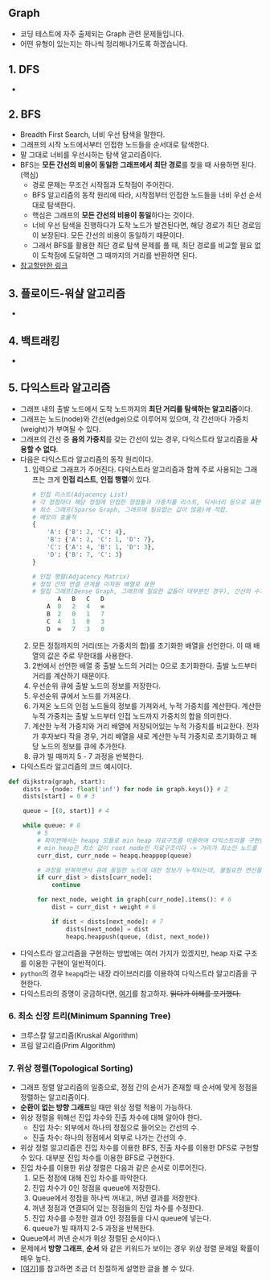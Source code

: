## Graph
- 코딩 테스트에 자주 출제되는 Graph 관련 문제들입니다.
- 어떤 유형이 있는지는 하나씩 정리해나가도록 하겠습니다.

## 1. DFS
-

## 2. BFS
- Breadth First Search, 너비 우선 탐색을 말한다.
- 그래프의 시작 노드에서부터 인접한 노드들을 순서대로 탐색한다.
- 말 그대로 너비를 우선시하는 탐색 알고리즘이다.
- BFS는 **모든 간선의 비용이 동일한 그래프에서 최단 경로**를 찾을 때 사용하면 된다. (핵심)
    - 경로 문제는 무조건 시작점과 도착점이 주어진다.
    - BFS 알고리즘의 동작 원리에 따라, 시작점부터 인접한 노드들을 너비 우선 순서대로 탐색한다.
    - 핵심은 그래프의 **모든 간선의 비용이 동일**하다는 것이다.
    - 너비 우선 탐색을 진행하다가 도착 노드가 발견된다면, 해당 경로가 최단 경로임이 보장된다. 모든 간선의 비용이 동일하기 때문이다.
    - 그래서 BFS를 활용한 최단 경로 탐색 문제를 풀 때, 최단 경로를 비교할 필요 없이 도착점에 도달하면 그 때까지의 거리를 반환하면 된다.
- [참고할만한 링크](https://heytech.tistory.com/56#)

## 3. 플로이드-워샬 알고리즘
-

## 4. 백트래킹
- 

## 5. 다익스트라 알고리즘
- 그래프 내의 출발 노드에서 도착 노드까지의 **최단 거리를 탐색하는 알고리즘**이다.
- 그래프는 노드(node)와 간선(edge)으로 이루어져 있으며, 각 간선마다 가중치(weight)가 부여될 수 있다.
- 그래프의 간선 중 **음의 가중치**를 갖는 간선이 있는 경우, 다익스트라 알고리즘을 **사용할 수 없다**.
- 다음은 다익스트라 알고리즘의 동작 원리이다.
    1. 입력으로 그래프가 주어진다. 다익스트라 알고리즘과 함께 주로 사용되는 그래프는 크게 **인접 리스트**, **인접 행렬**이 있다.
        ```python
        # 인접 리스트(Adjacency List)
        # 각 정점마다 해당 정점에 인접한 정점들과 가중치를 리스트, 딕셔너리 등으로 표현하는 방법.
        # 희소 그래프(Sparse Graph, 그래프에 필요없는 값이 많음)에 적합.
        # 메모리 효율적
        {
            'A': {'B': 2, 'C': 4},
            'B': {'A': 2, 'C': 1, 'D': 7},
            'C': {'A': 4, 'B': 1, 'D': 3},
            'D': {'B': 7, 'C': 3}
        }
        ```
        ```python
        # 인접 행렬(Adjacency Matrix)
        # 정점 간의 연결 관계를 이차원 배열로 표현
        # 밀집 그래프(Dense Graph, 그래프에 필요한 값들이 대부분인 경우), 간선의 수가 많은 경우 적합
               A   B   C   D
            A  0   2   4   ∞
            B  2   0   1   7
            C  4   1   0   3
            D  ∞   7   3   0
        ```
    2. 모든 정점까지의 거리(또는 가중치의 합)를 초기화한 배열을 선언한다. 이 때 배열의 값은 주로 무한대를 사용한다.
    3. 2번에서 선언한 배열 중 출발 노드의 거리는 0으로 초기화한다. 출발 노드부터 거리를 계산하기 때문이다.
    4. 우선순위 큐에 출발 노드의 정보를 저장한다.
    5. 우선순위 큐에서 노드를 가져온다.
    6. 가져온 노드의 인접 노드들의 정보를 가져와서, 누적 가중치를 계산한다. 계산한 누적 가중치는 출발 노드부터 인접 노드까지 가중치의 합을 의미한다.
    7. 계산한 누적 가중치와 거리 배열에 저장되어있는 누적 가중치를 비교한다. 전자가 후자보다 작을 경우,
    거리 배열을 새로 계산한 누적 가중치로 초기화하고 해당 노드의 정보를 큐에 추가한다.
    8. 큐가 빌 때까지 5 - 7 과정을 반복한다.
- 다익스트라 알고리즘의 코드 예시이다.
```python
def dijkstra(graph, start):
    dists = {node: float('inf') for node in graph.keys()} # 2
    dists[start] = 0 # 3

    queue = [(0, start)] # 4

    while queue: # 8
        # 5
        # 파이썬에서는 heapq 모듈로 min heap 자료구조를 이용하여 다익스트라를 구현한다.
        # min heap은 최소 값이 root node인 자료구조이다 -> 거리가 최소인 노드를 우선순위로 사용하는 큐라고 생각할 수 있다.
        curr_dist, curr_node = heapq.heappop(queue)

        # 과정을 반복하면서 큐에 동일한 노드에 대한 정보가 누적되는데, 불필요한 연산을 줄이기 위해 예외처리가 필요하다.
        if curr_dist > dists[curr_node]:
            continue

        for next_node, weight in graph[curr_node].items(): # 6
            dist = curr_dist + weight # 6

            if dist < dists[next_node]: # 7
                dists[next_node] = dist 
                heapq.heappush(queue, (dist, next_node))
```
- 다익스트라 알고리즘을 구현하는 방법에는 여러 가지가 있겠지만, heap 자료 구조를 이용한 구현이 일반적이다.
- `python`의 경우 `heapq`라는 내장 라이브러리를 이용하여 다익스트라 알고리즘을 구현한다.
- 다익스트라의 증명이 궁금하다면, [여기](https://gazelle-and-cs.tistory.com/91)를 참고하자. ~~읽다가 이해를 포기했다.~~

### 6. 최소 신장 트리(Minimum Spanning Tree)
- 크루스칼 알고리즘(Kruskal Algorithm)
- 프림 알고리즘(Prim Algorithm)


### 7. 위상 정렬(Topological Sorting)
- 그래프 정렬 알고리즘의 일종으로, 정점 간의 순서가 존재할 때 순서에 맞게 정점을 정렬하는 알고리즘이다.
- **순환이 없는 방향 그래프**일 때만 위상 정렬 적용이 가능하다.
- 위상 정렬을 위해선 진입 차수와 진출 차수에 대해 알아야 한다.
    - 진입 차수: 외부에서 하나의 정점으로 들어오는 간선의 수.
    - 진출 차수: 하나의 정점에서 외부로 나가는 간선의 수.
- 위상 정렬 알고리즘은 진입 차수를 이용한 BFS, 진출 차수를 이용한 DFS로 구현할 수 있다. 대부분 진입 차수를 이용한 BFS로 구현한다.
- 진입 차수를 이용한 위상 정렬은 다음과 같은 순서로 이루어진다.
    1. 모든 정점에 대해 진입 차수를 파악한다.
    2. 진입 차수가 0인 정점을 queue에 저장한다.
    3. Queue에서 정점을 하나씩 꺼내고, 꺼낸 결과를 저장한다.
    4. 꺼낸 정점과 연결되어 있는 정점들의 진입 차수를 수정한다.
    5. 진입 차수를 수정한 결과 0인 정점들을 다시 queue에 넣는다.
    6. queue가 빌 때까지 2-5 과정을 반복한다.
- Queue에서 꺼낸 순서가 위상 정렬된 순서이다.\
- 문제에서 **방향 그래프**, **순서** 와 같은 키워드가 보이는 경우 위상 정렬 문제일 확률이 매우 높다.
- [[여기]](https://m.terms.naver.com/entry.naver?docId=3579618&cid=59086&categoryId=59093)를 참고하면 조금 더 친절하게 설명한 글을 볼 수 있다.